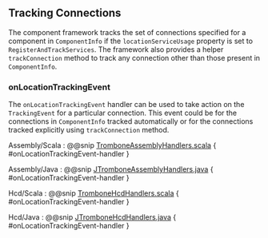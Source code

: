 ## Tracking Connections

The component framework tracks the set of connections specified for a component in `ComponentInfo` if the `locationServiceUsage` property is set to `RegisterAndTrackServices`.
The framework also provides a helper `trackConnection` method to track any connection other than those present in `ComponentInfo`.

### onLocationTrackingEvent
The `onLocationTrackingEvent` handler can be used to take action on the `TrackingEvent` for a particular connection. This event could be for the connections in 
`ComponentInfo` tracked automatically or for the connections tracked explicitly using `trackConnection` method.

Assembly/Scala
:   @@snip [TromboneAssemblyHandlers.scala](../../../../csw-vslice/src/main/scala/csw/trombone/assembly/TromboneAssemblyHandlers.scala) { #onLocationTrackingEvent-handler }

Assembly/Java
:   @@snip [JTromboneAssemblyHandlers.java](../../../../csw-vslice/src/main/java/csw/trombone/assembly/JTromboneAssemblyHandlers.java) { #onLocationTrackingEvent-handler }

Hcd/Scala
:   @@snip [TromboneHcdHandlers.scala](../../../../csw-vslice/src/main/scala/csw/trombone/hcd/TromboneHcdHandlers.scala) { #onLocationTrackingEvent-handler }

Hcd/Java
:   @@snip [JTromboneHcdHandlers.java](../../../../csw-vslice/src/main/java/csw/trombone/hcd/JTromboneHcdHandlers.java) { #onLocationTrackingEvent-handler }
